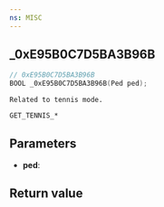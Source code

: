 ```yaml
---
ns: MISC
---
```

## _0xE95B0C7D5BA3B96B

```c
// 0xE95B0C7D5BA3B96B
BOOL _0xE95B0C7D5BA3B96B(Ped ped);
```

```
Related to tennis mode.

GET_TENNIS_*
```

## Parameters
* **ped**: 

## Return value
